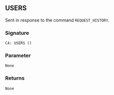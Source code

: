 ## USERS

Sent in response to the command `REQUEST_HISTORY`.


### Signature

`C4: USERS ()`


### Parameter

`None`


### Returns

`None`


